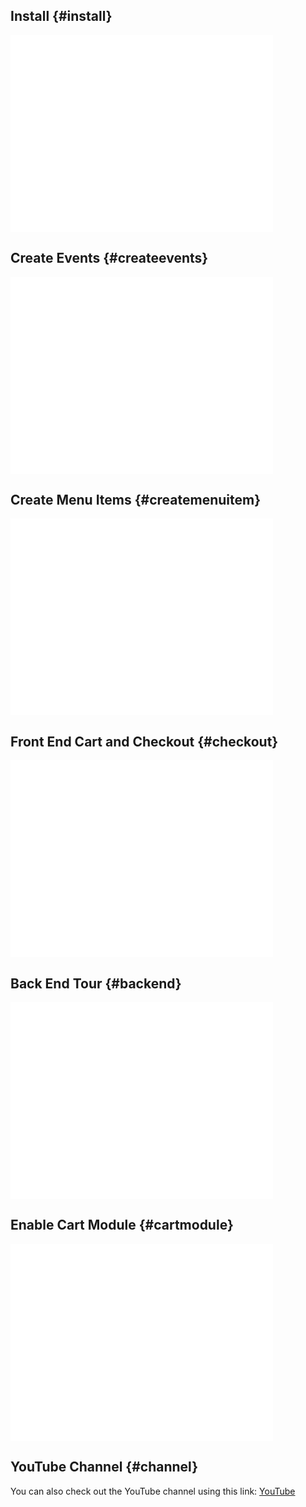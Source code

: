 ## Install {#install}

<iframe width="420" height="315" src="//www.youtube.com/embed/u4HIO5RQCrw?rel=0" frameborder="0" allowfullscreen></iframe>

## Create Events {#createevents}

<iframe width="420" height="315" src="//www.youtube.com/embed/fE-MObwXoIc?rel=0" frameborder="0" allowfullscreen></iframe>

## Create Menu Items {#createmenuitem}

<iframe width="420" height="315" src="//www.youtube.com/embed/O6hTsSrpqJA?rel=0" frameborder="0" allowfullscreen></iframe>

## Front End Cart and Checkout {#checkout}

<iframe width="420" height="315" src="//www.youtube.com/embed/1pPYJB5Awco?rel=0" frameborder="0" allowfullscreen></iframe>

## Back End Tour {#backend}

<iframe width="420" height="315" src="//www.youtube.com/embed/xz-16LY3zjE?rel=0" frameborder="0" allowfullscreen></iframe>

## Enable Cart Module {#cartmodule}

<iframe width="420" height="315" src="//www.youtube.com/embed/tAEldAjZ21U?rel=0" frameborder="0" allowfullscreen></iframe>

## YouTube Channel {#channel}

You can also check out the YouTube channel using this link: [YouTube](http://www.youtube.com/user/SvenBluege)